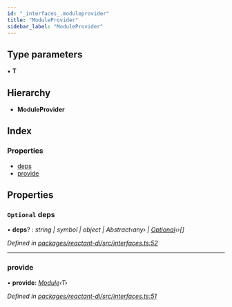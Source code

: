 ```yaml
---
id: "_interfaces_.moduleprovider"
title: "ModuleProvider"
sidebar_label: "ModuleProvider"
---
```


## Type parameters

▪ **T**

## Hierarchy

* **ModuleProvider**

## Index

### Properties

* [deps](_interfaces_.moduleprovider.md#optional-deps)
* [provide](_interfaces_.moduleprovider.md#provide)

## Properties

### `Optional` deps

• **deps**? : *string | symbol | object | Abstract‹any› | [Optional](../classes/_optional_.optional.md)‹›[]*

*Defined in [packages/reactant-di/src/interfaces.ts:52](https://github.com/unadlib/reactant/blob/5a9891fd/packages/reactant-di/src/interfaces.ts#L52)*

___

###  provide

• **provide**: *[Module](_interfaces_.module.md)‹T›*

*Defined in [packages/reactant-di/src/interfaces.ts:51](https://github.com/unadlib/reactant/blob/5a9891fd/packages/reactant-di/src/interfaces.ts#L51)*
